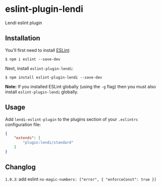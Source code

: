 # eslint-plugin-lendi

Lendi eslint plugin

## Installation

You'll first need to install [ESLint](http://eslint.org):

```
$ npm i eslint --save-dev
```

Next, install `eslint-plugin-lendi`:

```
$ npm install eslint-plugin-lendi --save-dev
```

**Note:** If you installed ESLint globally (using the `-g` flag) then you must also install `eslint-plugin-lendi` globally.

## Usage

Add `lendi-eslint-plugin` to the plugins section of your `.eslintrc` configuration file:

```json
{
    "extends": [
        "plugin:lendi/standard"
    ]
}
```

## Changlog
`1.0.3`: add eslint `no-magic-numbers: ["error", { "enforceConst": true }]`





